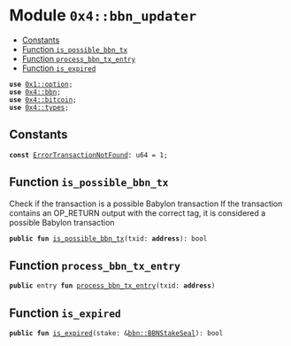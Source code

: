 
<a name="0x4_bbn_updater"></a>

# Module `0x4::bbn_updater`



-  [Constants](#@Constants_0)
-  [Function `is_possible_bbn_tx`](#0x4_bbn_updater_is_possible_bbn_tx)
-  [Function `process_bbn_tx_entry`](#0x4_bbn_updater_process_bbn_tx_entry)
-  [Function `is_expired`](#0x4_bbn_updater_is_expired)


<pre><code><b>use</b> <a href="">0x1::option</a>;
<b>use</b> <a href="bbn.md#0x4_bbn">0x4::bbn</a>;
<b>use</b> <a href="bitcoin.md#0x4_bitcoin">0x4::bitcoin</a>;
<b>use</b> <a href="types.md#0x4_types">0x4::types</a>;
</code></pre>



<a name="@Constants_0"></a>

## Constants


<a name="0x4_bbn_updater_ErrorTransactionNotFound"></a>



<pre><code><b>const</b> <a href="bbn_updater.md#0x4_bbn_updater_ErrorTransactionNotFound">ErrorTransactionNotFound</a>: u64 = 1;
</code></pre>



<a name="0x4_bbn_updater_is_possible_bbn_tx"></a>

## Function `is_possible_bbn_tx`

Check if the transaction is a possible Babylon transaction
If the transaction contains an OP_RETURN output with the correct tag, it is considered a possible Babylon transaction


<pre><code><b>public</b> <b>fun</b> <a href="bbn_updater.md#0x4_bbn_updater_is_possible_bbn_tx">is_possible_bbn_tx</a>(txid: <b>address</b>): bool
</code></pre>



<a name="0x4_bbn_updater_process_bbn_tx_entry"></a>

## Function `process_bbn_tx_entry`



<pre><code><b>public</b> entry <b>fun</b> <a href="bbn_updater.md#0x4_bbn_updater_process_bbn_tx_entry">process_bbn_tx_entry</a>(txid: <b>address</b>)
</code></pre>



<a name="0x4_bbn_updater_is_expired"></a>

## Function `is_expired`



<pre><code><b>public</b> <b>fun</b> <a href="bbn_updater.md#0x4_bbn_updater_is_expired">is_expired</a>(stake: &<a href="bbn.md#0x4_bbn_BBNStakeSeal">bbn::BBNStakeSeal</a>): bool
</code></pre>
